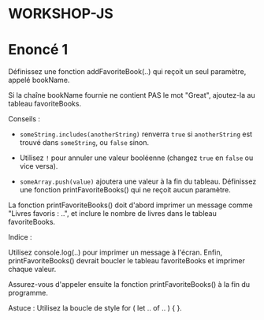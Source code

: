 # WORKSHOP-JS

# Enoncé 1

Définissez une fonction addFavoriteBook(..) qui reçoit un seul paramètre, appelé bookName.

Si la chaîne bookName fournie ne contient PAS le mot "Great", ajoutez-la au tableau favoriteBooks.

Conseils :

- `someString.includes(anotherString)` renverra `true` si `anotherString` est trouvé dans `someString`, ou `false` sinon.

- Utilisez `!` pour annuler une valeur booléenne (changez `true` en `false` ou vice versa).

- `someArray.push(value)` ajoutera une valeur à la fin du tableau.
  Définissez une fonction printFavoriteBooks() qui ne reçoit aucun paramètre.

La fonction printFavoriteBooks() doit d'abord imprimer un message comme "Livres favoris : ..", et inclure le nombre de livres dans le tableau favoriteBooks.

Indice :

Utilisez console.log(..) pour imprimer un message à l'écran.
Enfin, printFavoriteBooks() devrait boucler le tableau favoriteBooks et imprimer chaque valeur.

Assurez-vous d'appeler ensuite la fonction printFavoriteBooks() à la fin du programme.

Astuce : Utilisez la boucle de style for ( let .. of .. ) { }.
